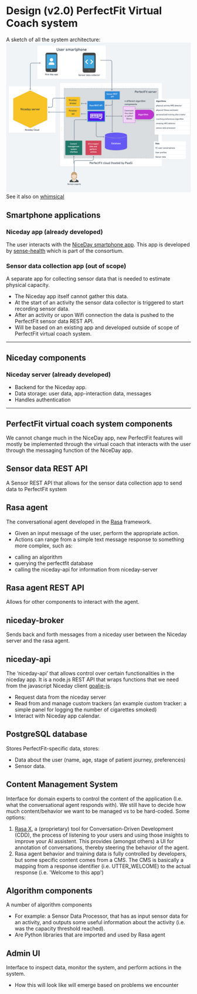 # Design (v2.0) PerfectFit Virtual Coach system
A sketch of all the system architecture:
<img src = "img/design.png" width = "1000" title="Design">
See it also on [whimsical](https://whimsical.com/perfectfit-UtvRnxdP8P79humXTnjb9J)

## Smartphone applications
### Niceday app (already developed)
The user interacts with the
[NiceDay smartphone app](https://play.google.com/store/apps/details?id=nl.sense.goalie2&hl=nl&gl=US).
This app is developed by [sense-health](https://sense-health.com/) which is part of the consortium.
 
### Sensor data collection app (out of scope)
A separate app for collecting sensor data that is needed to estimate physical capacity. 
* The Niceday app itself cannot gather this data.
* At the start of an activity the sensor data collector is triggered to start recording sensor data.
* After an activity or upon Wifi connection the data is pushed to the PerfectFit sensor data REST API.
* Will be based on an existing app and developed outside of scope of PerfectFit
virtual coach system.
--- 

## Niceday components
### Niceday server (already developed)
* Backend for the Niceday app.
* Data storage: user data, app-interaction data, messages
* Handles authentication

--- 
## PerfectFit virtual coach system components
We cannot change much in the NiceDay app, new PerfectFit features will mostly be implemented 
through the virtual coach that interacts with the user through the messaging function of the 
NiceDay app. 

## Sensor data REST API
A Sensor REST API that allows for the sensor data collection app to send data to PerfectFit system

## Rasa agent
The conversational agent developed in the [Rasa](https://rasa.com/) framework.
* Given an input message of the user, perform the appropriate action.
* Actions can range from a simple text message response to something more complex, such as:
 - calling an algorithm 
 - querying the perfectfit database
 - calling the niceday-api for information from niceday-server

## Rasa agent REST API
Allows for other components to interact with the agent.

## niceday-broker
Sends back and forth messages from a niceday user between the Niceday server and the rasa agent.

## niceday-api
The ‘niceday-api’ that allows control over certain functionalities in the niceday app.
It is a node.js REST API that wraps functions that we need from the javascript Niceday client 
[goalie-js](https://github.com/senseobservationsystems/goalie-js).
* Request data from the niceday server
* Read from and manage custom trackers 
(an example custom tracker: a simple panel for logging the number of cigarettes smoked)
* Interact with Niceday app calendar.

## PostgreSQL database
Stores PerfectFit-specific data, stores:
* Data about the user (name, age, stage of patient journey, preferences)
* Sensor data.

## Content Management System
Interface for domain experts to control the content of the application 
(I.e. what the conversational agent responds with).
We still have to decide how much content/behavior we want to be managed vs to be hard-coded.
Some options:
1. [Rasa X](https://rasa.com/docs/rasa-x/), a (proprietary) tool for Conversation-Driven Development (CDD), 
the process of listening to your users and using those insights to improve your AI assistent.
This provides (amongst others) a UI for annotation of conversations, thereby steering the
behavior of the agent.
2. Rasa agent behavior and training data is fully controlled by developers, but some specific content comes from a CMS. 
The CMS is basically a mapping from a response identifier (i.e. UTTER_WELCOME) to the actual 
response (i.e. 'Welcome to this app')

## Algorithm components
A number of algorithm components 
* For example: a Sensor Data Processor, that has as input sensor data for an activity, 
and outputs some useful information about the activity (i.e. was the capacity threshold reached).
* Are Python libraries that are imported and used by Rasa agent

## Admin UI
Interface to inspect data, monitor the system, and perform actions in the system.
* How this will look like will emerge based on problems we encounter
